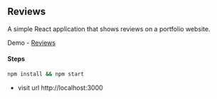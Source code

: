 ## Reviews

A simple React application that shows reviews on a portfolio website.

Demo - [Reviews](https://ashlynz-reviews.netlify.app)

#### Steps

```sh
npm install && npm start
```

- visit url http://localhost:3000
